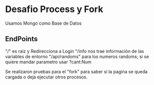 # Desafio Process y Fork

Usamos Mongo como Base de Datos

## EndPoints

"/" es raiz y Redirecciona a Login
"/info nos trae información de las variables de entorno
"/api/randoms" para los numeros randoms; si se quiere mandar parametro usar ?cant:Num

Se realizaron pruebas para el "fork" para saber si la pagina se queda cargada o deja ejecutar otros procesos.
